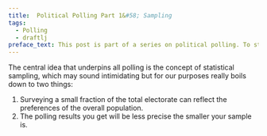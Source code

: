 ```yaml
---
title:  Political Polling Part 1&#58; Sampling
tags:
  - Polling
  - draftlj
preface_text: This post is part of a series on political polling. To start at the beginning, click [here](2020/12/24/polling-part-0.html).
---
```


The central idea that underpins all polling is the concept of statistical sampling,
which may sound intimidating
but for our purposes really boils down to two things:

<!--more-->

1. Surveying a small fraction of the total electorate can reflect
the preferences of the overall population.
2. The polling results you get will be less precise the smaller your
sample is.

